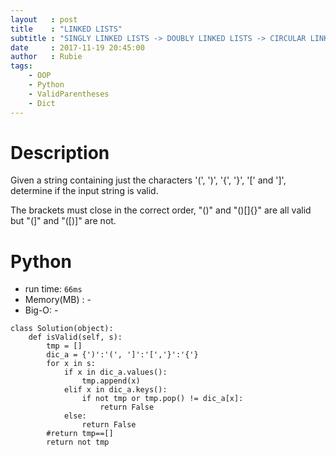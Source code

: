 ```yaml
---
layout   : post
title    : "LINKED LISTS"
subtitle : "SINGLY LINKED LISTS -> DOUBLY LINKED LISTS -> CIRCULAR LINKED LISTS"
date     : 2017-11-19 20:45:00
author   : Rubie
tags:
    - OOP
    - Python
    - ValidParentheses
    - Dict
---
```



# Description
Given a string containing just the characters '(', ')', '{', '}', '[' and ']', determine if the input string is valid.

The brackets must close in the correct order, "()" and "()[]{}" are all valid but "(]" and "([)]" are not.

# Python
- run time: `66ms`
- Memory(MB) : -
- Big-O: -

```
class Solution(object):
    def isValid(self, s):
        tmp = []
        dic_a = {')':'(', ']':'[','}':'{'}
        for x in s:
            if x in dic_a.values():
                tmp.append(x)
            elif x in dic_a.keys():
                if not tmp or tmp.pop() != dic_a[x]:
                    return False
            else:
                return False
        #return tmp==[]
        return not tmp
```
